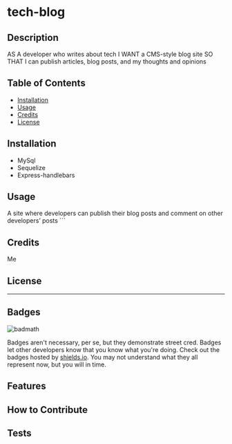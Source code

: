 # tech-blog

## Description

AS A developer who writes about tech
I WANT a CMS-style blog site
SO THAT I can publish articles, blog posts, and my thoughts and opinions

## Table of Contents 


- [Installation](#installation)
- [Usage](#usage)
- [Credits](#credits)
- [License](#license)

## Installation
- MySql
- Sequelize
- Express-handlebars 


## Usage

A site where developers can publish their blog posts and comment on other developers’ posts
    ```

## Credits

Me

## License


---



## Badges

![badmath](https://img.shields.io/github/languages/top/lernantino/badmath)

Badges aren't necessary, per se, but they demonstrate street cred. Badges let other developers know that you know what you're doing. Check out the badges hosted by [shields.io](https://shields.io/). You may not understand what they all represent now, but you will in time.

## Features



## How to Contribute



## Tests
